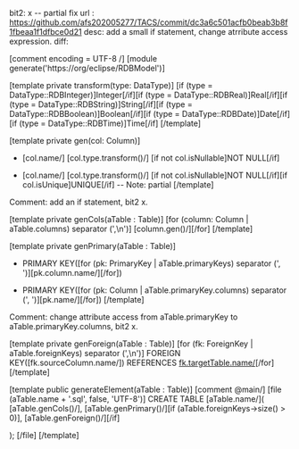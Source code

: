bit2: x -- partial fix
url : https://github.com/afs202005277/TACS/commit/dc3a6c501acfb0beab3b8f1fbeaa1f1dfbce0d21
desc: add a small if statement, change atrribute access expression.
diff:

 [comment encoding = UTF-8 /]
 [module generate('https://org/eclipse/RDBModel')]
 
 
 [template private transform(type: DataType)]
 [if (type = DataType::RDBInteger)]Integer[/if][if (type = DataType::RDBReal)]Real[/if][if (type = DataType::RDBString)]String[/if][if (type = DataType::RDBBoolean)]Boolean[/if][if (type = DataType::RDBDate)]Date[/if][if (type = DataType::RDBTime)]Time[/if]
 [/template]
 
 [template private gen(col: Column)]
- [col.name/] [col.type.transform()/] [if not col.isNullable]NOT NULL[/if]
+ [col.name/] [col.type.transform()/] [if not col.isNullable]NOT NULL[/if][if col.isUnique]UNIQUE[/if]  -- Note: partial
 [/template]

Comment: add an if statement, bit2 x.
 
 [template private genCols(aTable : Table)]
 [for (column: Column | aTable.columns) separator (',\n')]
 	[column.gen()/][/for]
 [/template]
 
 [template private genPrimary(aTable : Table)]
- 	PRIMARY KEY([for (pk: PrimaryKey | aTable.primaryKeys) separator (', ')][pk.column.name/][/for])
+ 	PRIMARY KEY([for (pk: Column | aTable.primaryKey.columns) separator (', ')][pk.name/][/for])
 [/template]

Comment: change attribute access from aTable.primaryKey to aTable.primaryKey.columns, bit2 x.
 
 [template private genForeign(aTable : Table)]
 [for (fk: ForeignKey | aTable.foreignKeys)  separator (',\n')]
 	FOREIGN KEY([fk.sourceColumn.name/]) REFERENCES [fk.targetTable.name/]([fk.targetColumn.name/])[/for]
 [/template]
 
 
 
 [template public generateElement(aTable : Table)]
 [comment @main/]
 [file (aTable.name + '.sql', false, 'UTF-8')]
 CREATE TABLE [aTable.name/](
 [aTable.genCols()/],
 [aTable.genPrimary()/][if (aTable.foreignKeys->size() > 0)],
 [aTable.genForeign()/][/if]
 
 );
 [/file]
 [/template]